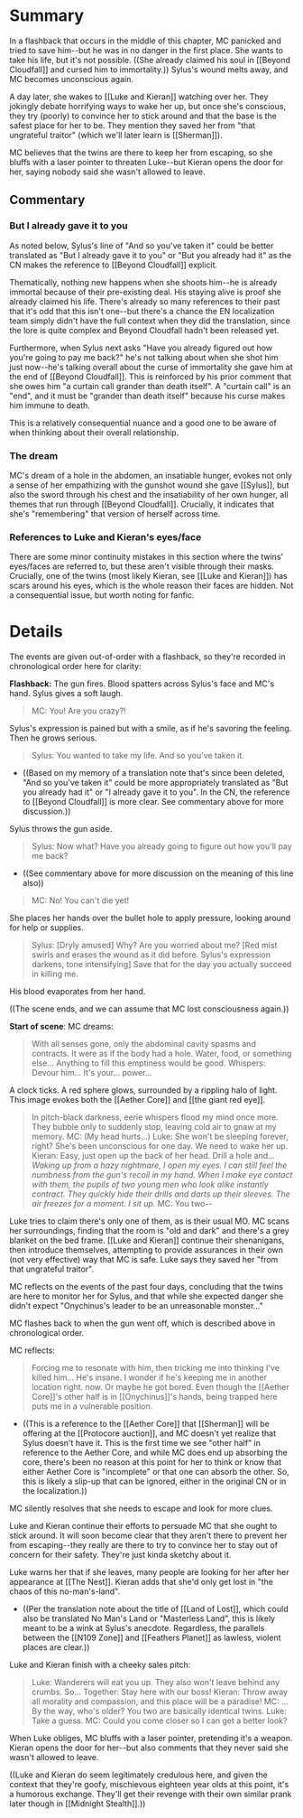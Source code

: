 # Summary
In a flashback that occurs in the middle of this chapter, MC panicked and tried to save him--but he was in no danger in the first place. She wants to take his life, but it's not possible. ((She already claimed his soul in [[Beyond Cloudfall]] and cursed him to immortality.)) Sylus's wound melts away, and MC becomes unconscious again.

A day later, she wakes to [[Luke and Kieran]] watching over her. They jokingly debate horrifying ways to wake her up, but once she's conscious, they try (poorly) to convince her to stick around and that the base is the safest place for her to be. They mention they saved her from "that ungrateful traitor" (which we'll later learn is [[Sherman]]).

MC believes that the twins are there to keep her from escaping, so she bluffs with a laser pointer to threaten Luke--but Kieran opens the door for her, saying nobody said she wasn't allowed to leave.

## Commentary

### But I already gave it to you
As noted below, Sylus's line of "And so you've taken it" could be better translated as "But I already gave it to you" or "But you already had it" as the CN makes the reference to [[Beyond Cloudfall]] explicit. 

Thematically, nothing new happens when she shoots him--he is already immortal because of their pre-existing deal. His staying alive is proof she already claimed his life. There's already so many references to their past that it's odd that this isn't one--but there's a chance the EN localization team simply didn't have the full context when they did the translation, since the lore is quite complex and Beyond Cloudfall hadn't been released yet.

Furthermore, when Sylus next asks "Have you already figured out how you're going to pay me back?" he's not talking about when she shot him just now--he's talking overall about the curse of immortality she gave him at the end of [[Beyond Cloudfall]]. This is reinforced by his prior comment that she owes him "a curtain call grander than death itself". A "curtain call" is an "end", and it must be "grander than death itself" because his curse makes him immune to death.

This is a relatively consequential nuance and a good one to be aware of when thinking about their overall relationship.

### The dream
MC's dream of a hole in the abdomen, an insatiable hunger, evokes not only a sense of her empathizing with the gunshot wound she gave [[Sylus]], but also the sword through his chest and the insatiability of her own hunger, all themes that run through [[Beyond Cloudfall]]. Crucially, it indicates that she's "remembering" that version of herself across time.

### References to Luke and Kieran's eyes/face
There are some minor continuity mistakes in this section where the twins' eyes/faces are referred to, but these aren't visible through their masks. Crucially, one of the twins (most likely Kieran, see [[Luke and Kieran]]) has scars around his eyes, which is the whole reason their faces are hidden. Not a consequential issue, but worth noting for fanfic.

# Details
The events are given out-of-order with a flashback, so they're recorded in chronological order here for clarity:

**Flashback:**
The gun fires. Blood spatters across Sylus's face and MC's hand. Sylus gives a soft laugh.
> MC: You! Are you crazy?!

Sylus's expression is pained but with a smile, as if he's savoring the feeling. Then he grows serious.
> Sylus: You wanted to take my life. And so you've taken it.
* ((Based on my memory of a translation note that's since been deleted, "And so you've taken it" could be more appropriately translated as "But you already had it" or "I already gave it to you". In the CN, the reference to [[Beyond Cloudfall]] is more clear. See commentary above for more discussion.))

Sylus throws the gun aside.

> Sylus: Now what? Have you already going to figure out how you'll pay me back?
* ((See commentary above for more discussion on the meaning of this line also))

> MC: No! You can't die yet!

She places her hands over the bullet hole to apply pressure, looking around for help or supplies.

> Sylus: [Dryly amused] Why? Are you worried about me? [Red mist swirls and erases the wound as it did before. Sylus's expression darkens, tone intensifying] Save that for the day you actually succeed in killing me.

His blood evaporates from her hand.

((The scene ends, and we can assume that MC lost consciousness again.))


**Start of scene**:
MC dreams:
> With all senses gone, only the abdominal cavity spasms and contracts. It were as if the body had a hole. Water, food, or something else... Anything to fill this emptiness would be good.
> Whispers: Devour him... It's your... power...

A clock ticks. A red sphere glows, surrounded by a rippling halo of light. This image evokes both the [[Aether Core]] and [[the giant red eye]].

> In pitch-black darkness, eerie whispers flood my mind once more. They bubble only to suddenly stop, leaving cold air to gnaw at my memory.
> MC: (My head hurts...)
> Luke: She won't be sleeping forever, right? She's been unconscious for one day. We need to wake her up.
> Kieran: Easy, just open up the back of her head. Drill a hole and...
> *Waking up from a hazy nightmare, I open my eyes. I can still feel the numbness from the gun's recoil in my hand.
> When I make eye contact with them, the pupils of two young men who look alike instantly contract. They quickly hide their drills and darts up their sleeves.
> The air freezes for a moment. I sit up.*
> MC: You two--

Luke tries to claim there's only one of them, as is their usual MO. MC scans her surroundings, finding that the room is "old and dark" and there's a grey blanket on the bed frame. [[Luke and Kieran]] continue their shenanigans, then introduce themselves, attempting to provide assurances in their own (not very effective) way that MC is safe. Luke says they saved her "from that ungrateful traitor".

MC reflects on the events of the past four days, concluding that the twins are here to monitor her for Sylus, and that while she expected danger she didn't expect "Onychinus's leader to be an unreasonable monster..."

MC flashes back to when the gun went off, which is described above in chronological order.

MC reflects:
> Forcing me to resonate with him, then tricking me into thinking I've killed him... He's insane.
> I wonder if he's keeping me in another location right. now. Or maybe he got bored. 
> Even though the [[Aether Core]]'s other half is in [[Onychinus]]'s hands, being trapped here puts me in a vulnerable position.
* ((This is a reference to the [[Aether Core]] that [[Sherman]] will be offering at the [[Protocore auction]], and MC doesn't yet realize that Sylus doesn't have it. This is the first time we see "other half" in reference to the Aether Core, and while MC does end up absorbing the core, there's been no reason at this point for her to think or know that either Aether Core is "incomplete" or that one can absorb the other. So, this is likely a slip-up that can be ignored, either in the original CN or in the localization.))

MC silently resolves that she needs to escape and look for more clues.

Luke and Kieran continue their efforts to persuade MC that she ought to stick around. It will soon become clear that they aren't there to prevent her from escaping--they really are there to try to convince her to stay out of concern for their safety. They're just kinda sketchy about it. 

Luke warns her that if she leaves, many people are looking for her after her appearance at [[The Nest]]. Kieran adds that she'd only get lost in "the chaos of this no-man's-land".
* ((Per the translation note about the title of [[Land of Lost]], which could also be translated No Man's Land or "Masterless Land", this is likely meant to be a wink at Sylus's anecdote. Regardless, the parallels between the [[N109 Zone]] and [[Feathers Planet]] as lawless, violent places are clear.))

Luke and Kieran finish with a cheeky sales pitch:
> Luke: Wanderers will eat you up. They also won't leave behind any crumbs. So...
> Together: Stay here with our boss!
> Kieran: Throw away all morality and compassion, and this place will be a paradise!
> MC: ... By the way, who's older? You two are basically identical twins.
> Luke: Take a guess.
> MC: Could you come closer so I can get a better look?

When Luke obliges, MC bluffs with a laser pointer, pretending it's a weapon. Kieran opens the door for her--but also comments that they never said she wasn't allowed to leave.

((Luke and Kieran do seem legitimately credulous here, and given the context that they're goofy, mischievous eighteen year olds at this point, it's a humorous exchange. They'll get their revenge with their own similar prank later though in [[Midnight Stealth]].))





